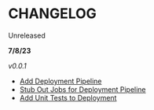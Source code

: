 # CHANGELOG
Unreleased

**7/8/23**

*v0.0.1*

- [Add Deployment Pipeline](#1)
- [Stub Out Jobs for Deployment Pipeline](#3)
- [Add Unit Tests to Deployment](#5)